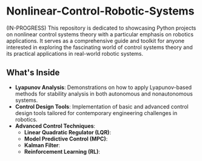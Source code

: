 # Nonlinear-Control-Robotic-Systems

(IN-PROGRESS)
This repository is dedicated to showcasing Python projects on nonlinear control systems theory with a particular emphasis on robotics applications. It serves as a comprehensive guide and toolkit for anyone interested in exploring the fascinating world of control systems theory and its practical applications in real-world robotic systems.

## What's Inside

- **Lyapunov Analysis**: Demonstrations on how to apply Lyapunov-based methods for stability analysis in both autonomous and nonautonomous systems.
- **Control Design Tools**: Implementation of basic and advanced control design tools tailored for contemporary engineering challenges in robotics.
- **Advanced Control Techniques**:
  - **Linear Quadratic Regulator (LQR)**: 
  - **Model Predictive Control (MPC)**:
  - **Kalman Filter**: 
  - **Reinforcement Learning (RL)**: 




